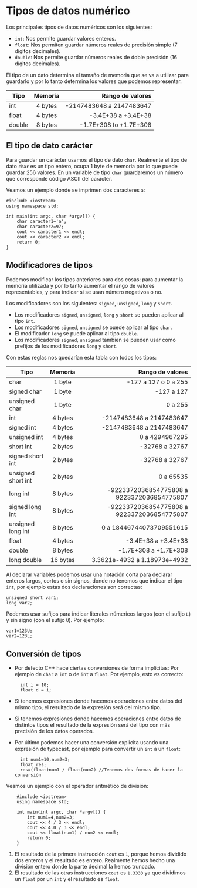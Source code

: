 # Tipos de datos numérico

Los principales tipos de datos numéricos son los siguientes:

* `int`: Nos permite guardar valores enteros.
* `float`: Nos permiten guardar números reales de precisión simple (7 dígitos decimales).
* `double`: Nos permite guardar números reales de doble precisión (16 dígitos decimales).

El tipo de un dato determina el tamaño de memoria que se va a utilizar para guardarlo y por lo tanto determina los valores que podemos representar.

| Tipo       | Memoria    | Rango de valores               |
| ---------- |:----------:|-------------------------------:|
| int        | 4 bytes    | -2147483648 a 2147483647       |
| float      | 4 bytes    | -3.4E+38 a +3.4E+38            |
| double     | 8 bytes    | -1.7E+308 to +1.7E+308         |

## El tipo de dato carácter

Para guardar un carácter usamos el tipo de dato `char`. Realmente el tipo de dato `char` es un tipo entero, ocupa 1 byte de memoria por lo que puede guardar 256 valores. En un variable de tipo `char` guardaremos un número que corresponde código ASCII del carácter.

Veamos un ejemplo donde se imprimen dos caracteres `a`:

    #include <iostream>
    using namespace std;

    int main(int argc, char *argv[]) {
     	char caracter1='a';
    	char caracter2=97;
    	cout << caracter1 << endl;
    	cout << caracter2 << endl;
    	return 0;
    }

## Modificadores de tipos

Podemos modificar los tipos anteriores para dos cosas: para aumentar la memoria utilizada y por lo tanto aumentar el rango de valores representables, y para indicar si se usan número negativos o no.

Los modificadores son los siguientes: `signed`, `unsigned`, `long` y `short`.

* Los modificadores `signed`, `unsigned`, `long` y `short` se pueden aplicar al tipo `int`.
* Los modificadores `signed`, `unsigned` se puede aplicar al tipo `char`.
* El modificador `long` se puede aplicar al tipo `double`.
* Los modificadores `signed`, `unsigned` tambien se pueden usar como prefijos de los modificadores `long` y `short`.

Con estas reglas nos quedarían esta tabla con todos los tipos:

| Tipo               | Memoria    | Rango de valores                           |
| -------------------|:----------:|-------------------------------------------:|
| char               | 1 byte     | -127 a 127 o 0 a 255                       |
| signed char        | 1 byte     | -127 a 127                                 |
| unsigned char      | 1 byte     | 0 a 255                                    |
| int                | 4 bytes    | -2147483648 a 2147483647                   |
| signed int         | 4 bytes    | -2147483648 a 2147483647                   |
| unsigned int       | 4 bytes    | 0 a 4294967295                             |
| short int          | 2 bytes    | -32768 a 32767                             |
| signed short int   | 2 bytes    | -32768 a 32767                             | 
| unsigned short int | 2 bytes    | 0 a 65535                                  |
| long int           | 8 bytes    | -9223372036854775808 a 9223372036854775807 |
| signed long int    | 8 bytes    | -9223372036854775808 a 9223372036854775807 |
| unsigned long int  | 8 bytes    | 0 a 18446744073709551615                   |
| float              | 4 bytes    | -3.4E+38 a +3.4E+38                        |
| double             | 8 bytes    | -1.7E+308 a +1.7E+308                      |
| long double        | 16 bytes   | 3.3621e-4932 a 1.18973e+4932               |
  

Al declarar variables podemos usar una notación corta para declarar enteros largos, cortos o sin signos, donde no tenemos que indicar el tipo `int`, por ejemplo estas dos declaraciones son correctas:

    unsigned short var1;
    long var2;

Podemos usar sufijos para indicar literales númericos largos (con el sufijo `L`) y sin signo (con el sufijo `U`). Por ejemplo:

    var1=123U;
    var2=123L;

## Conversión de tipos

* Por defecto C++ hace ciertas conversiones de forma implícitas: Por ejemplo de `char` a `int` o de `int` a `float`. Por ejemplo, esto es correcto:

        int i = 10;
        float d = i;

* Si tenemos expresiones donde hacemos operaciones entre datos del mismo tipo, el resultado de la expresión será del mismo tipo. 
* Si tenemos expresiones donde hacemos operaciones entre datos de distintos tipos el resultado de la expresión será del tipo con más precisión de los datos operados.
* Por último podemos hacer una conversión explicita usando una expresión de typecast, por ejemplo para convertir un `int` a un `float`:

        int num1=10,num2=3;
        float res;
        res=(float)num1 / float(num2) //Tenemos dos formas de hacer la conversión

Veamos un ejemplo con el operador aritmético de división:

        #include <iostream>
        using namespace std;

        int main(int argc, char *argv[]) {
            int num1=4,num2=3;
            cout << 4 / 3 << endl;
            cout << 4.0 / 3 << endl;
            cout << float(num1) / num2 << endl;
            return 0;
        }

1. El resultado de la primera instrucción `cout` es `1`, porque hemos dividido dos enteros y el resultado es entero. Realmente hemos hecho una división entero donde la parte decimal la hemos truncado.
2. El resultado de las otras instrucciones `cout` es `1.3333` ya que dividimos un `float` por un `int` y el resultado es `float`.
